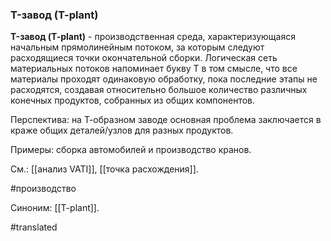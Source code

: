### T-завод (T-plant)

**T-завод (T-plant)** - производственная среда, характеризующаяся начальным прямолинейным потоком, за которым следуют расходящиеся точки окончательной сборки. Логическая сеть материальных потоков напоминает букву Т в том смысле, что все материалы проходят одинаковую обработку, пока последние этапы не расходятся, создавая относительно большое количество различных конечных продуктов, собранных из общих компонентов.

Перспектива: на Т-образном заводе основная проблема заключается в краже общих деталей/узлов для разных продуктов.

Примеры: сборка автомобилей и производство кранов.

См.: [[анализ VATI]], [[точка расхождения]].

#производство

Синоним: [[T-plant]].

#translated
